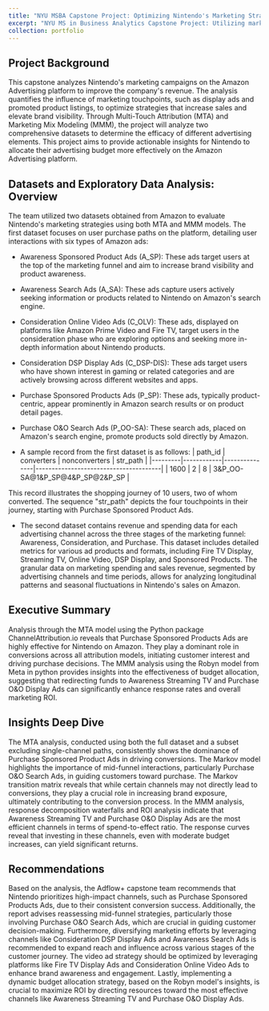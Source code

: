 ```yaml
---
title: "NYU MSBA Capstone Project: Optimizing Nintendo's Marketing Strategies on Amazon"
excerpt: "NYU MS in Business Analytics Capstone Project: Utilizing marketing analytics to enhance online advertising.<br/><img src='/images/CapstoneMarkov.png'>"
collection: portfolio
---
```


## Project Background
This capstone analyzes Nintendo's marketing campaigns on the Amazon Advertising platform to improve the company's revenue. The analysis quantifies the influence of marketing touchpoints, such as display ads and promoted product listings, to optimize strategies that increase sales and elevate brand visibility. Through Multi-Touch Attribution (MTA) and Marketing Mix Modeling (MMM), the project will analyze two comprehensive datasets to determine the efficacy of different advertising elements. This project aims to provide actionable insights for Nintendo to allocate their advertising budget more effectively on the Amazon Advertising platform.

## Datasets and Exploratory Data Analysis: Overview  

The team utilized two datasets obtained from Amazon to evaluate Nintendo's marketing strategies using both MTA and MMM models. The first dataset focuses on user purchase paths on the platform, detailing user interactions with six types of Amazon ads:

* Awareness Sponsored Product Ads (A_SP): These ads target users at the top of the marketing funnel and aim to increase brand visibility and product awareness.

* Awareness Search Ads (A_SA): These ads capture users actively seeking information or products related to Nintendo on Amazon's search engine.

* Consideration Online Video Ads (C_OLV): These ads, displayed on platforms like Amazon Prime Video and Fire TV, target users in the consideration phase who are exploring options and seeking more in-depth information about Nintendo products.

* Consideration DSP Display Ads (C_DSP-DIS): These ads target users who have shown interest in gaming or related categories and are actively browsing across different websites and apps.

* Purchase Sponsored Products Ads (P_SP): These ads, typically product-centric, appear prominently in Amazon search results or on product detail pages.

* Purchase O&O Search Ads (P_OO-SA): These search ads, placed on Amazon's search engine, promote products sold directly by Amazon.

* A sample record from the first dataset is as follows:
| path_id | converters | nonconverters | str_path                              |
|---------|------------|---------------|---------------------------------------|
| 1600    | 2          | 8             | 3&P_OO-SA@1&P_SP@4&P_SP@2&P_SP        |


This record illustrates the shopping journey of 10 users, two of whom converted. The sequence "str_path" depicts the four touchpoints in their journey, starting with Purchase Sponsored Product Ads.

* The second dataset contains revenue and spending data for each advertising channel across the three stages of the marketing funnel: Awareness, Consideration, and Purchase. This dataset includes detailed metrics for various ad products and formats, including Fire TV Display, Streaming TV, Online Video, DSP Display, and Sponsored Products. The granular data on marketing spending and sales revenue, segmented by advertising channels and time periods, allows for analyzing longitudinal patterns and seasonal fluctuations in Nintendo's sales on Amazon.

## Executive Summary

Analysis through the MTA model using the Python package ChannelAttribution.io reveals that Purchase Sponsored Products Ads are highly effective for Nintendo on Amazon. They play a dominant role in conversions across all attribution models, initiating customer interest and driving purchase decisions. The MMM analysis using the Robyn model from Meta in python provides insights into the effectiveness of budget allocation, suggesting that redirecting funds to Awareness Streaming TV and Purchase O&O Display Ads can significantly enhance response rates and overall marketing ROI.

## Insights Deep Dive

The MTA analysis, conducted using both the full dataset and a subset excluding single-channel paths, consistently shows the dominance of Purchase Sponsored Product Ads in driving conversions. The Markov model highlights the importance of mid-funnel interactions, particularly Purchase O&O Search Ads, in guiding customers toward purchase. The Markov transition matrix reveals that while certain channels may not directly lead to conversions, they play a crucial role in increasing brand exposure, ultimately contributing to the conversion process. In the MMM analysis, response decomposition waterfalls and ROI analysis indicate that Awareness Streaming TV and Purchase O&O Display Ads are the most efficient channels in terms of spend-to-effect ratio. The response curves reveal that investing in these channels, even with moderate budget increases, can yield significant returns.

## Recommendations

Based on the analysis, the Adflow+ capstone team recommends that Nintendo prioritizes high-impact channels, such as Purchase Sponsored Products Ads, due to their consistent conversion success. Additionally, the report advises reassessing mid-funnel strategies, particularly those involving Purchase O&O Search Ads, which are crucial in guiding customer decision-making. Furthermore, diversifying marketing efforts by leveraging channels like Consideration DSP Display Ads and Awareness Search Ads is recommended to expand reach and influence across various stages of the customer journey. The video ad strategy should be optimized by leveraging platforms like Fire TV Display Ads and Consideration Online Video Ads to enhance brand awareness and engagement. Lastly, implementing a dynamic budget allocation strategy, based on the Robyn model's insights, is crucial to maximize ROI by directing resources toward the most effective channels like Awareness Streaming TV and Purchase O&O Display Ads.